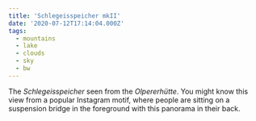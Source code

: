 ```yaml
---
title: 'Schlegeisspeicher mkII'
date: '2020-07-12T17:14:04.000Z'
tags:
  - mountains
  - lake
  - clouds
  - sky
  - bw
---
```


The _Schlegeisspeicher_ seen from the _Olpererhütte_. You might know this view from a popular
Instagram motif, where people are sitting on a suspension bridge in the foreground with this
panorama in their back.
